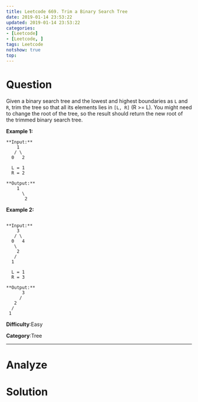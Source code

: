 ```yaml
---
title: Leetcode 669. Trim a Binary Search Tree
date: 2019-01-14 23:53:22
updated: 2019-01-14 23:53:22
categories: 
- [Leetcode]
- [Leetcode, ]
tags: Leetcode
notshow: true
top:
---
```


# Question

Given a binary search tree and the lowest and highest boundaries as  `L`  and  `R`, trim the tree so that all its elements lies in  `[L, R]`  (R >= L). You might need to change the root of the tree, so the result should return the new root of the trimmed binary search tree.

**Example 1:**  

```
**Input:** 
    1
   / \
  0   2

  L = 1
  R = 2

**Output:** 
    1
      \
       2
```

**Example 2:**  

```

**Input:** 
    3
   / \
  0   4
   \
    2
   /
  1

  L = 1
  R = 3

**Output:** 
      3
     / 
   2   
  /
 1
```

**Difficulty**:Easy

**Category**:Tree

<!-- more -->

------------

# Analyze

# Solution

```cpp

```


